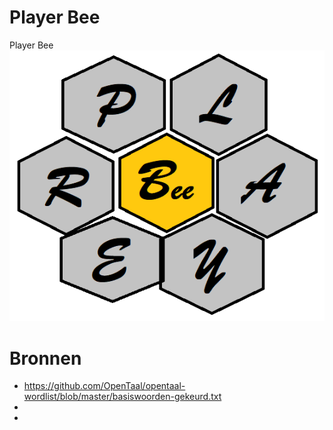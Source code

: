 # Player Bee
Player Bee
![alt text](logo.png)

# Bronnen
* https://github.com/OpenTaal/opentaal-wordlist/blob/master/basiswoorden-gekeurd.txt
* 
* 
